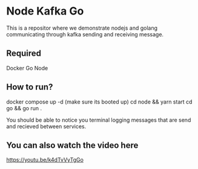 # Node Kafka Go

This is a repositor where we demonstrate nodejs and golang communicating through kafka sending and receiving message.

## Required

Docker
Go
Node

## How to run?

docker compose up -d (make sure its booted up)
cd node && yarn start
cd go && go run .

You should be able to notice you terminal logging messages that are send and recieved between services.

## You can also watch the video here

https://youtu.be/k4dTvVyTgGo
